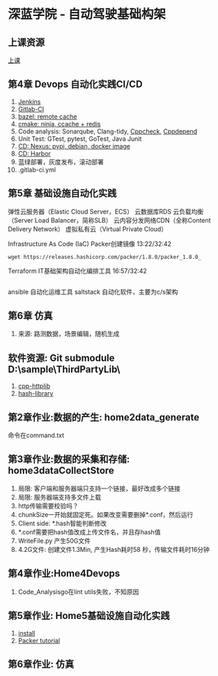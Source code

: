 # 深蓝学院 - 自动驾驶基础构架

## 上课资源
[上课](https://www.shenlanxueyuan.com/my/course/485)

## 第4章 Devops 自动化实践CI/CD
1. [Jenkins](https://www.jenkins.io/)
2. [Gitlab-CI](https://docs.gitlab.com/ee/ci/)
3. [bazel: remote cache](https://bazel.build/)
4. [cmake: ninja, ccache + redis](https://cmake.org/)
5. Code analysis: Sonarqube, Clang-tidy, [Cppcheck](https://cppcheck.sourceforge.io/), [Cppdepend](https://www.cppdepend.com/)
6. Unit Test: GTest, pytest, GoTest, Java Junit
7. [CD: Nexus: pypi, debian, docker image](https://help.sonatype.com/integrations/nexus-and-continuous-integration)
8. [CD: Harbor](https://goharbor.io/blog/harbor-1.9/)
9. 蓝绿部署，灰度发布，滚动部署
10.  .gitlab-ci.yml

## 第5章 基础设施自动化实践
弹性云服务器（Elastic Cloud Server，ECS）
云数据库RDS
云负载均衡（Server Load Balancer，简称SLB）
云内容分发网络CDN（全称Content Delivery Network）
虚拟私有云（Virtual Private Cloud）

Infrastructure As Code (IaC)
Packer创建镜像	13:22/32:42
```
wget https://releases.hashicorp.com/packer/1.8.0/packer_1.8.0_
```
Terraform IT基础架构自动化编排工具	16:57/32:42
```
```
ansible 自动化运维工具
saltstack 自动化软件，主要为c/s架构

## 第6章 仿真
1. 来源: 路测数据，场景编辑，随机生成

## 软件资源: Git submodule D:\sample\ThirdPartyLib\
1. [cpp-httplib
](https://github.com/yhirose/cpp-httplib.git)
2. [hash-library](https://github.com/stbrumme/hash-library)

## 第2章作业:数据的产生: home2data_generate
命令在command.txt

## 第3章作业:数据的采集和存储: home3dataCollectStore
1. 局限: 客户端和服务器端只支持一个链接，最好改成多个链接
2. 局限: 服务器端支持多文件上载
3. http传输需要校验吗？
4. chunkSize一开始就固定死。如果改变需要删掉*.conf，然后运行
5. Client side: *.hash智能判断修改
6. *.conf需要把hash值改成上传文件名，并且存hash值
7. WriteFile.py 产生50G文件
8. 4.2G文件: 创建文件1.3Min, 产生Hash耗时58 秒，传输文件耗时16分钟

## 第4章作业:Home4Devops
1. Code_Analysisgo在lint utils失败，不知原因

## 第5章作业: Home5基础设施自动化实践
1. [install](https://www.packer.io/downloads)
2. [Packer tutorial](https://learn.hashicorp.com/packer)

## 第6章作业: 仿真